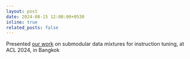 ```yaml
---
layout: post
date: 2024-08-15 12:00:00+0530
inline: true
related_posts: false
---
```


Presented [our work](https://aclanthology.org/2024.findings-acl.766/) on submodular data mixtures for instruction tuning, at ACL 2024, in Bangkok
